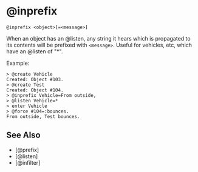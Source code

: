 # @inprefix
`@inprefix <object>[=<message>]`

When an object has an @listen, any string it hears which is propagated to its contents will be prefixed with `<message>`. Useful for vehicles, etc, which have an @listen of "*".

Example:
```
> @create Vehicle
Created: Object #103.
> @create Test
Created: Object #104.
> @inprefix Vehicle=From outside,
> @listen Vehicle=*
> enter Vehicle
> @force #104=:bounces.
From outside, Test bounces.
```


## See Also
- [@prefix]
- [@listen]
- [@infilter]

